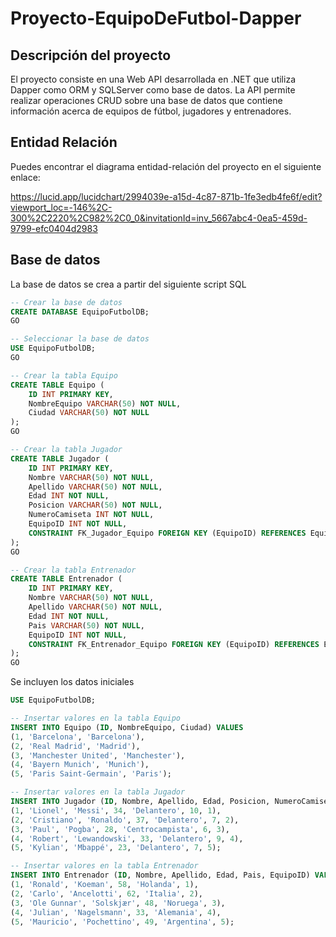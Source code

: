 # Proyecto-EquipoDeFutbol-Dapper

## Descripción del proyecto
El proyecto consiste en una Web API desarrollada en .NET que utiliza Dapper como ORM y SQLServer como base de datos. La API permite realizar operaciones CRUD sobre una base de datos que contiene información acerca de equipos de fútbol, jugadores y entrenadores.

## Entidad Relación
Puedes encontrar el diagrama entidad-relación del proyecto en el siguiente enlace:

https://lucid.app/lucidchart/2994039e-a15d-4c87-871b-1fe3edb4fe6f/edit?viewport_loc=-146%2C-300%2C2220%2C982%2C0_0&invitationId=inv_5667abc4-0ea5-459d-9799-efc0404d2983

## Base de datos
La base de datos se crea a partir del siguiente script SQL

```SQL
-- Crear la base de datos
CREATE DATABASE EquipoFutbolDB;
GO

-- Seleccionar la base de datos
USE EquipoFutbolDB;
GO

-- Crear la tabla Equipo
CREATE TABLE Equipo (
    ID INT PRIMARY KEY,
    NombreEquipo VARCHAR(50) NOT NULL,
    Ciudad VARCHAR(50) NOT NULL
);
GO

-- Crear la tabla Jugador
CREATE TABLE Jugador (
    ID INT PRIMARY KEY,
    Nombre VARCHAR(50) NOT NULL,
    Apellido VARCHAR(50) NOT NULL,
    Edad INT NOT NULL,
    Posicion VARCHAR(50) NOT NULL,
    NumeroCamiseta INT NOT NULL,
    EquipoID INT NOT NULL,
    CONSTRAINT FK_Jugador_Equipo FOREIGN KEY (EquipoID) REFERENCES Equipo(ID)
);
GO

-- Crear la tabla Entrenador
CREATE TABLE Entrenador (
    ID INT PRIMARY KEY,
    Nombre VARCHAR(50) NOT NULL,
    Apellido VARCHAR(50) NOT NULL,
    Edad INT NOT NULL,
    Pais VARCHAR(50) NOT NULL,
    EquipoID INT NOT NULL,
    CONSTRAINT FK_Entrenador_Equipo FOREIGN KEY (EquipoID) REFERENCES Equipo(ID)
);
GO
```
Se incluyen los datos iniciales 
```SQL
USE EquipoFutbolDB;

-- Insertar valores en la tabla Equipo
INSERT INTO Equipo (ID, NombreEquipo, Ciudad) VALUES
(1, 'Barcelona', 'Barcelona'),
(2, 'Real Madrid', 'Madrid'),
(3, 'Manchester United', 'Manchester'),
(4, 'Bayern Munich', 'Munich'),
(5, 'Paris Saint-Germain', 'Paris');

-- Insertar valores en la tabla Jugador
INSERT INTO Jugador (ID, Nombre, Apellido, Edad, Posicion, NumeroCamiseta, EquipoID) VALUES
(1, 'Lionel', 'Messi', 34, 'Delantero', 10, 1),
(2, 'Cristiano', 'Ronaldo', 37, 'Delantero', 7, 2),
(3, 'Paul', 'Pogba', 28, 'Centrocampista', 6, 3),
(4, 'Robert', 'Lewandowski', 33, 'Delantero', 9, 4),
(5, 'Kylian', 'Mbappé', 23, 'Delantero', 7, 5);

-- Insertar valores en la tabla Entrenador
INSERT INTO Entrenador (ID, Nombre, Apellido, Edad, Pais, EquipoID) VALUES
(1, 'Ronald', 'Koeman', 58, 'Holanda', 1),
(2, 'Carlo', 'Ancelotti', 62, 'Italia', 2),
(3, 'Ole Gunnar', 'Solskjær', 48, 'Noruega', 3),
(4, 'Julian', 'Nagelsmann', 33, 'Alemania', 4),
(5, 'Mauricio', 'Pochettino', 49, 'Argentina', 5);
```
